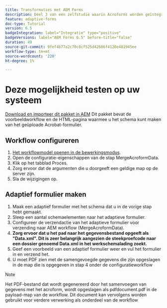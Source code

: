 ```yaml
---
title: Transformaties met AEM Forms
description: Deel 3 van een zelfstudie waarin Acroforms worden geïntegreerd met AEM Forms. Test de workflow en het adaptieve formulier op uw systeem.
feature: adaptive-forms
doc-type: Tutorial
version: 6.5
badgeIntegration: label="Integratie" type="positive"
badgeVersions: label="AEM Forms 6.5" before-title="false"
duration: 49
source-git-commit: 9fef4b77a2c70c8cf525d42686f4120e481945ee
workflow-type: tm+mt
source-wordcount: '228'
ht-degree: 1%

---
```



# Deze mogelijkheid testen op uw systeem

[Download en importeer dit pakket in AEM](assets/acro-form-aem-form.zip)
Dit pakket bevat de voorbeeldworkflow en de HTML-pagina waarmee u het schema kunt maken van het geüploade Acrobat-formulier.

## Workflow configureren

1. [Het workflowmodel openen in de bewerkingsmodus](http://localhost:4502/editor.html/conf/global/settings/workflow/models/MergeAcroformData.html).
2. Open de configuratie-eigenschappen van de stap MergeAcroformData.
3. Klik op het tabblad Proces.
4. Zorg ervoor dat de argumenten die u doorgeeft een geldige map op de server zijn.
5. Sla de wijzigingen op.

## Adaptief formulier maken

1. Maak een adaptief formulier met het schema dat u in de vorige stap hebt gemaakt.
2. Sleep een aantal schemaelementen naar het adaptieve formulier.
3. Configureer de verzendactie van het adaptieve formulier voor verzending naar AEM workflow (MergeAcroformData).
4. **Zorg ervoor dat u het pad naar het gegevensbestand opgeeft als &quot;Data.xml&quot;. Dit is zeer belangrijk aangezien de steekproefcode naar een dossier genoemd Data.xml in het werkschemalading zoekt.**
5. Geef een voorbeeld van een adaptief formulier weer en vul het formulier in en verzend het.
6. U moet PDF zien met de samengevoegde gegevens die zijn opgeslagen in de map die is opgegeven in stap 4 onder de configuratieworkflow

>[!NOTE]
>
>Het PDF-bestand dat wordt gegenereerd door het samenvoegen van gegevens met het acroform, wordt opgeslagen als pdfdocument.pdf in de payload-map van de workflow. Dit document kan vervolgens worden gebruikt voor verdere verwerking als onderdeel van de workflow

